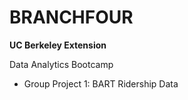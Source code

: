 # BRANCHFOUR
**UC Berkeley Extension**

Data Analytics Bootcamp
* Group Project 1: BART Ridership Data
